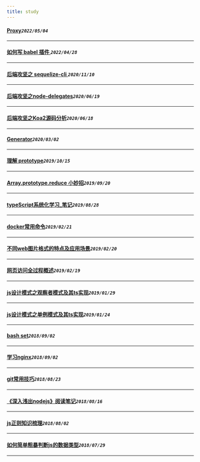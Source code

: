 ```yaml
---
title: study
---
```

 #### [Proxy](/blog/2022/0504_proxy.md)_`2022/05/04`_
*****
 #### [如何写 babel 插件  ](/blog/2022/0428_babel.md)_`2022/04/28`_
*****
 #### [后端攻坚之 sequelize-cli   ](/blog/2020/1110_sequelize_cli.md)_`2020/11/10`_
*****
 #### [后端攻坚之node-delegates](/blog/2020/0619_delegatesJs.md)_`2020/06/19`_
*****
 #### [后端攻坚之Koa2源码分析](/blog/2020/0618_koa_advantage.md)_`2020/06/18`_
*****
 #### [Generator](/blog/2020/0302_generate.md)_`2020/03/02`_
*****
 #### [理解 prototype](/blog/2019/1015_prototype.md)_`2019/10/15`_
*****
 #### [Array.prototype.reduce 小妙招](/blog/2019/0920_js_reduce.md)_`2019/09/20`_
*****
 #### [typeScript系统化学习_笔记](/blog/2019/0828_ts_note.md)_`2019/08/28`_
*****
 #### [docker常用命令](/blog/2019/0221_docker.md)_`2019/02/21`_
*****
 #### [不同web图片格式的特点及应用场景](/blog/2019/0220_imgOptimize.md)_`2019/02/20`_
*****
 #### [网页访问全过程概述](/blog/2019/0219_happenInBrowser.md)_`2019/02/19`_
*****
 #### [js设计模式之观察者模式及其ts实现](/blog/2019/0129_jsPatterns_observed.md)_`2019/01/29`_
*****
 #### [js设计模式之单例模式及其ts实现](/blog/2019/0124_jsPatterns_single.md)_`2019/01/24`_
*****
 #### [bash set](/blog/2018/0902_bashset.md)_`2018/09/02`_
*****
 #### [学习nginx](/blog/2018/0902_nginxNote.md)_`2018/09/02`_
*****
 #### [git常用技巧](/blog/2018/0823_gitSkill.md)_`2018/08/23`_
*****
 #### [《深入浅出nodejs》阅读笔记](/blog/2018/0816_nodejsStudyNote.md)_`2018/08/16`_
*****
 #### [js正则知识梳理](/blog/2018/0802_regExpCombing.md)_`2018/08/02`_
*****
 #### [如何简单粗暴判断js的数据类型](/blog/2018/0729_judgeDataType.md)_`2018/07/29`_
*****